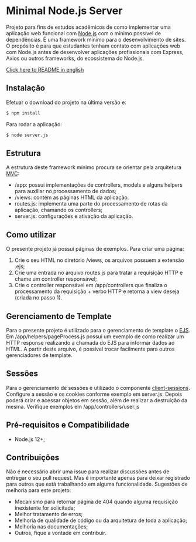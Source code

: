 
# Minimal Node.js Server
Projeto para fins de estudos acadêmicos de como implementar uma aplicação web funcional com [Node.js](https://nodejs.org/) com o mínimo possível de dependências. É uma framework mínimo para o desenvolvimento de sites. O propósito é para que estudantes tenham contato com aplicações web com Node.js antes de desenvolver aplicações profissionais com Express, Axios ou outros frameworks, do ecossistema do Node.js.

[Click here to README in english](README-en.md)

## Instalação
Efetuar o download do projeto na última versão e:
```bash
$ npm install
```

Para rodar a aplicação:
```bash
$ node server.js
```


## Estrutura
A estrutura deste framework mínimo procura se orientar pela arquitetura [MVC](https://pt.wikipedia.org/wiki/MVC):
- /app: possui implementações de controllers, models e alguns helpers para auxiliar no processamento de dados;
- /views: contém as páginas HTML da aplicação.
- routes.js: implementa uma parte do processamento de rotas da aplicação, chamando os controllers;
- server.js: configurações e ativação da aplicação.



## Como utilizar
O presente projeto já possui páginas de exemplos. Para criar uma página:
1. Crie o seu HTML no diretório /views, os arquivos possuem a extensão .ejs;
2. Crie uma entrada no arquivo routes.js para tratar a requisição HTTP e chame um controller responsável;
3. Crie o controller responsável em /app/controllers que finaliza o processamento da requisição + verbo HTTP e retorna a view deseja (criada no passo 1).



## Gerenciamento de Template
Para o presente projeto é utilizado para o gerenciamento de template o [EJS](https://ejs.co/). Em /app/helpers/pageProcess.js possui um exemplo de como realizar um HTTP response realizando a chamada do EJS para informar dados ao HTML. A partir deste arquivo, é possível trocar facilmente para outros gerenciadores de template.


## Sessões
Para o gerenciamento de sessões é utilizado o componente [client-sessions](https://github.com/mozilla/node-client-sessions). Configure a sessão e os cookies conforme exemplo em server.js. Depois poderá criar e acessar objetos em sessão, além de realizar a destruição da mesma. Verifique exemplos em /app/controllers/user.js


## Pré-requisitos e Compatibilidade
- Node.js 12+;


## Contribuições
Não é necessário abrir uma issue para realizar discussões antes de entregar o seu pull request. Mas é importante apenas para deixar registrado para outros que está trabalhando em alguma funcionalidade. Sugestões de melhoria para este projeto:
- Mecanismo para retornar página de 404 quando alguma requisição inexistente for solicitada;
- Melhor tratamento de erros;
- Melhoria de qualidade de código ou da arquitetura de toda a aplicação;
- Melhoria nas documentações;
- Outros, fique a vontade em contribuir.
